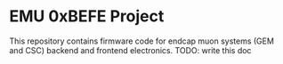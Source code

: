 EMU 0xBEFE Project
========================

This repository contains firmware code for endcap muon systems (GEM and CSC) backend and frontend electronics.
TODO: write this doc
